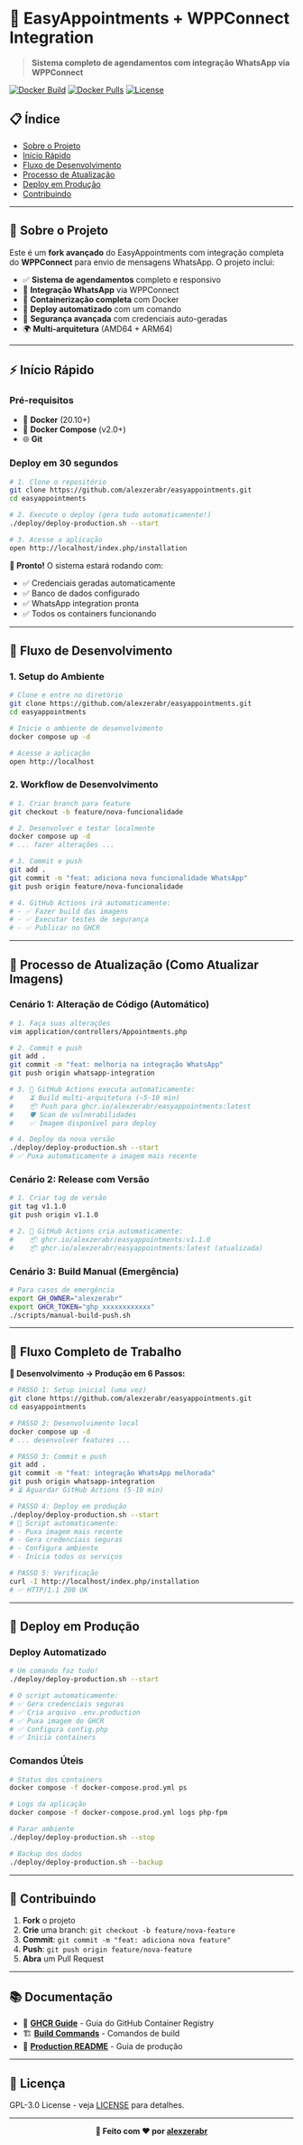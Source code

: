 # 🚀 EasyAppointments + WPPConnect Integration

> **Sistema completo de agendamentos com integração WhatsApp via WPPConnect**

[![Docker Build](https://github.com/alexzerabr/easyappointments/actions/workflows/build-and-push.yml/badge.svg)](https://github.com/alexzerabr/easyappointments/actions/workflows/build-and-push.yml)
[![Docker Pulls](https://img.shields.io/badge/docker-ghcr.io-blue)](https://ghcr.io/alexzerabr/easyappointments)
[![License](https://img.shields.io/badge/license-GPL--3.0-green)](LICENSE)

## 📋 **Índice**

- [Sobre o Projeto](#sobre-o-projeto)
- [Início Rápido](#início-rápido)
- [Fluxo de Desenvolvimento](#fluxo-de-desenvolvimento)
- [Processo de Atualização](#processo-de-atualização)
- [Deploy em Produção](#deploy-em-produção)
- [Contribuindo](#contribuindo)

---

## 🎯 **Sobre o Projeto**

Este é um **fork avançado** do EasyAppointments com integração completa do **WPPConnect** para envio de mensagens WhatsApp. O projeto inclui:

- ✅ **Sistema de agendamentos** completo e responsivo
- 📱 **Integração WhatsApp** via WPPConnect
- 🐳 **Containerização completa** com Docker
- 🚀 **Deploy automatizado** com um comando
- 🔐 **Segurança avançada** com credenciais auto-geradas
- 🌍 **Multi-arquitetura** (AMD64 + ARM64)

---

## ⚡ **Início Rápido**

### **Pré-requisitos**
- 🐳 **Docker** (20.10+)
- 🔧 **Docker Compose** (v2.0+)
- 🌐 **Git**

### **Deploy em 30 segundos**
```bash
# 1. Clone o repositório
git clone https://github.com/alexzerabr/easyappointments.git
cd easyappointments

# 2. Execute o deploy (gera tudo automaticamente!)
./deploy/deploy-production.sh --start

# 3. Acesse a aplicação
open http://localhost/index.php/installation
```

**🎉 Pronto!** O sistema estará rodando com:
- ✅ Credenciais geradas automaticamente
- ✅ Banco de dados configurado
- ✅ WhatsApp integration pronta
- ✅ Todos os containers funcionando

---

## 🔄 **Fluxo de Desenvolvimento**

### **1. Setup do Ambiente**

```bash
# Clone e entre no diretório
git clone https://github.com/alexzerabr/easyappointments.git
cd easyappointments

# Inicie o ambiente de desenvolvimento
docker compose up -d

# Acesse a aplicação
open http://localhost
```

### **2. Workflow de Desenvolvimento**

```bash
# 1. Criar branch para feature
git checkout -b feature/nova-funcionalidade

# 2. Desenvolver e testar localmente
docker compose up -d
# ... fazer alterações ...

# 3. Commit e push
git add .
git commit -m "feat: adiciona nova funcionalidade WhatsApp"
git push origin feature/nova-funcionalidade

# 4. GitHub Actions irá automaticamente:
# - ✅ Fazer build das imagens
# - ✅ Executar testes de segurança
# - ✅ Publicar no GHCR
```

---

## 🔄 **Processo de Atualização (Como Atualizar Imagens)**

### **Cenário 1: Alteração de Código (Automático)**

```bash
# 1. Faça suas alterações
vim application/controllers/Appointments.php

# 2. Commit e push
git add .
git commit -m "feat: melhoria na integração WhatsApp"
git push origin whatsapp-integration

# 3. 🤖 GitHub Actions executa automaticamente:
#    ⏳ Build multi-arquitetura (~5-10 min)
#    📦 Push para ghcr.io/alexzerabr/easyappointments:latest
#    🛡️ Scan de vulnerabilidades
#    ✅ Imagem disponível para deploy

# 4. Deploy da nova versão
./deploy/deploy-production.sh --start
# ✅ Puxa automaticamente a imagem mais recente
```

### **Cenário 2: Release com Versão**

```bash
# 1. Criar tag de versão
git tag v1.1.0
git push origin v1.1.0

# 2. 🤖 GitHub Actions cria automaticamente:
#    📦 ghcr.io/alexzerabr/easyappointments:v1.1.0
#    📦 ghcr.io/alexzerabr/easyappointments:latest (atualizada)
```

### **Cenário 3: Build Manual (Emergência)**

```bash
# Para casos de emergência
export GH_OWNER="alexzerabr"
export GHCR_TOKEN="ghp_xxxxxxxxxxxx"
./scripts/manual-build-push.sh
```

---

## 🎯 **Fluxo Completo de Trabalho**

**🔄 Desenvolvimento → Produção em 6 Passos:**

```bash
# PASSO 1: Setup inicial (uma vez)
git clone https://github.com/alexzerabr/easyappointments.git
cd easyappointments

# PASSO 2: Desenvolvimento local
docker compose up -d
# ... desenvolver features ...

# PASSO 3: Commit e push
git add .
git commit -m "feat: integração WhatsApp melhorada"
git push origin whatsapp-integration
# ⏳ Aguardar GitHub Actions (5-10 min)

# PASSO 4: Deploy em produção
./deploy/deploy-production.sh --start
# 🤖 Script automaticamente:
# - Puxa imagem mais recente
# - Gera credenciais seguras
# - Configura ambiente
# - Inicia todos os serviços

# PASSO 5: Verificação
curl -I http://localhost/index.php/installation
# ✅ HTTP/1.1 200 OK
```

---

## 🚀 **Deploy em Produção**

### **Deploy Automatizado**

```bash
# Um comando faz tudo!
./deploy/deploy-production.sh --start

# O script automaticamente:
# ✅ Gera credenciais seguras
# ✅ Cria arquivo .env.production
# ✅ Puxa imagem do GHCR
# ✅ Configura config.php
# ✅ Inicia containers
```

### **Comandos Úteis**

```bash
# Status dos containers
docker compose -f docker-compose.prod.yml ps

# Logs da aplicação
docker compose -f docker-compose.prod.yml logs php-fpm

# Parar ambiente
./deploy/deploy-production.sh --stop

# Backup dos dados
./deploy/deploy-production.sh --backup
```

---

## 🤝 **Contribuindo**

1. **Fork** o projeto
2. **Crie** uma branch: `git checkout -b feature/nova-feature`
3. **Commit**: `git commit -m "feat: adiciona nova feature"`
4. **Push**: `git push origin feature/nova-feature`
5. **Abra** um Pull Request

---

## 📚 **Documentação**

- 📖 **[GHCR Guide](README-GHCR.md)** - Guia do GitHub Container Registry
- 🏗️ **[Build Commands](build-commands.md)** - Comandos de build
- 🚀 **[Production README](PRODUCTION-README.md)** - Guia de produção

---

## 📄 **Licença**

GPL-3.0 License - veja [LICENSE](LICENSE) para detalhes.

---

<div align="center">

**🚀 Feito com ❤️ por [alexzerabr](https://github.com/alexzerabr)**

</div>